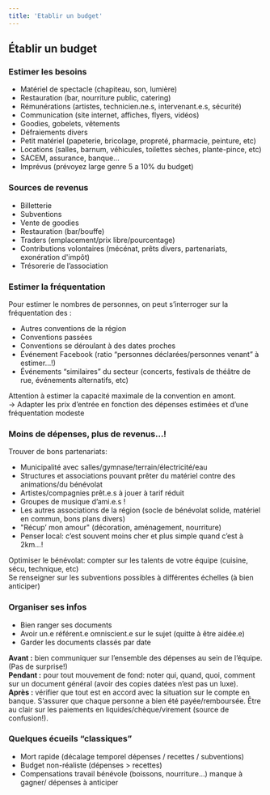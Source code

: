```yaml
---
title: 'Etablir un budget'
---
```


## Établir un budget

### Estimer les besoins

- Matériel de spectacle (chapiteau, son, lumière)
- Restauration (bar, nourriture public, catering)
- Rémunérations (artistes, technicien.ne.s, intervenant.e.s, sécurité)
- Communication (site internet, affiches, flyers, vidéos)
- Goodies, gobelets, vêtements
- Défraiements divers
- Petit matériel (papeterie, bricolage, propreté, pharmacie, peinture, etc)
- Locations (salles, barnum, véhicules, toilettes sèches,  plante-pince, etc)
- SACEM, assurance, banque…
- Imprévus (prévoyez large genre 5 a 10% du budget)


### Sources de revenus

- Billetterie 
- Subventions
- Vente de goodies
- Restauration (bar/bouffe)
- Traders (emplacement/prix libre/pourcentage)
- Contributions volontaires (mécénat, prêts divers, partenariats, exonération d'impôt)
- Trésorerie de l’association

### Estimer la fréquentation

Pour estimer le nombres de personnes, on peut s’interroger sur la fréquentation des :
- Autres conventions de la région
- Conventions passées
- Conventions se déroulant à des dates proches
- Événement Facebook (ratio “personnes déclarées/personnes venant” à estimer…!)
- Événements “similaires” du secteur (concerts, festivals de théâtre de rue, événements alternatifs, etc)

Attention à estimer la capacité maximale de la convention en amont.  
→ Adapter les prix d’entrée en fonction des dépenses estimées et d’une fréquentation modeste

### Moins de dépenses, plus de revenus…!

Trouver de bons partenariats:  
- Municipalité avec salles/gymnase/terrain/électricité/eau
- Structures et associations pouvant prêter du matériel contre des animations/du bénévolat
- Artistes/compagnies prêt.e.s à jouer à tarif réduit
- Groupes de musique d’ami.e.s ! 
- Les autres associations de la région (socle de bénévolat solide, matériel en commun, bons plans divers)
- "Récup’ mon amour" (décoration, aménagement, nourriture)
- Penser local: c’est souvent moins cher et plus simple quand c’est à 2km…!

Optimiser le bénévolat: compter sur les talents de votre équipe (cuisine, sécu, technique, etc)  
Se renseigner sur les subventions possibles à différentes échelles (à bien anticiper)

### Organiser ses infos

- Bien ranger ses documents
- Avoir un.e référent.e omniscient.e sur le sujet (quitte à être aidée.e)
- Garder les documents classés par date

**Avant :** bien communiquer sur l’ensemble des dépenses au sein de l’équipe. (Pas de surprise!)  
**Pendant :** pour tout mouvement de fond: noter qui, quand, quoi, comment sur un document général (avoir des copies datées n’est pas un luxe).  
**Après :** vérifier que tout est en accord avec la situation sur le compte en banque. S’assurer que chaque personne a bien été payée/remboursée. Être au clair sur les paiements en liquides/chèque/virement (source de confusion!). 

### Quelques écueils “classiques”

- Mort rapide (décalage temporel dépenses / recettes / subventions) 
- Budget non-réaliste (dépenses > recettes)
- Compensations travail bénévole (boissons, nourriture...) manque à gagner/ dépenses à anticiper

